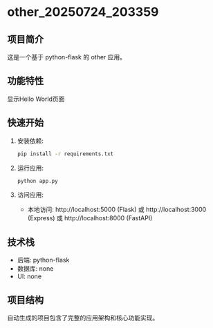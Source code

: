 # other_20250724_203359

## 项目简介

这是一个基于 python-flask 的 other 应用。

## 功能特性

显示Hello World页面

## 快速开始

1. 安装依赖:
   ```bash
   pip install -r requirements.txt
   ```

2. 运行应用:
   ```bash
   python app.py
   ```

3. 访问应用:
   - 本地访问: http://localhost:5000 (Flask) 或 http://localhost:3000 (Express) 或 http://localhost:8000 (FastAPI)

## 技术栈

- 后端: python-flask
- 数据库: none
- UI: none

## 项目结构

自动生成的项目包含了完整的应用架构和核心功能实现。
